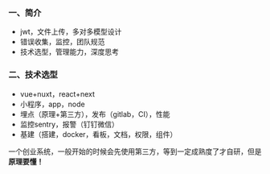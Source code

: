 ### 一、简介

- jwt，文件上传，多对多模型设计
- 错误收集，监控，团队规范
- 技术选型，管理能力，深度思考


### 二、技术选型

- vue+nuxt，react+next
- 小程序，app，node
- 埋点（原理+第三方），发布（gitlab，CI），性能
- 监控sentry，报警（钉钉微信）
- 基建（搭建，docker，看板，文档，权限，组件）

一个创业系统，一般开始的时候会先使用第三方，等到一定成熟度了才自研，但是**原理要懂！**

